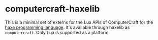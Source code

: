 # computercraft-haxelib

This is a minimal set of externs for the Lua APIs of ComputerCraft for the [haxe programming language](https://haxe.org). It's available through haxelib as `computercraft`. Only Lua is supported as a platform.